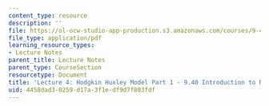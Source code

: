 ```yaml
---
content_type: resource
description: ''
file: https://ol-ocw-studio-app-production.s3.amazonaws.com/courses/9-40-introduction-to-neural-computation-spring-2018/4458dad30259d17a3f1edf9d7f803fdf_MIT9_40S18_Lec04.pdf
file_type: application/pdf
learning_resource_types:
- Lecture Notes
parent_title: Lecture Notes
parent_type: CourseSection
resourcetype: Document
title: 'Lecture 4: Hodgkin Huxley Model Part 1 - 9.40 Introduction to Neural Computation'
uid: 4458dad3-0259-d17a-3f1e-df9d7f803fdf
---
```

